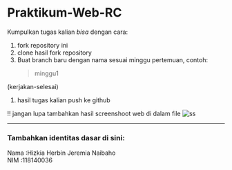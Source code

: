 # Praktikum-Web-RC
Kumpulkan tugas kalian _bisa_ dengan cara: 
1. fork repository ini 
2. clone hasil fork repository
3. Buat branch baru dengan nama sesuai minggu pertemuan, contoh:
    > minggu1
 
 (kerjakan-selesai) 
1. hasil tugas kalian push ke github

:bangbang:
jangan lupa tambahkan hasil screenshoot web di dalam file
![ss](https://user-images.githubusercontent.com/45342454/136652291-d4a5f926-0ff3-42ae-a968-60be3d032104.png)


<hr>


### Tambahkan identitas dasar di sini: 

Nama  :Hizkia Herbin Jeremia Naibaho
<br>
NIM   :118140036
